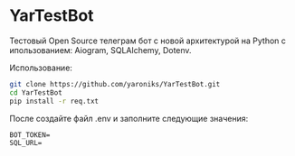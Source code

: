 # YarTestBot
Тестовый Open Source телеграм бот с новой архитектурой на Python с ипользованием: Aiogram, SQLAlchemy, Dotenv.

Использование:
```bash
git clone https://github.com/yaroniks/YarTestBot.git
cd YarTestBot
pip install -r req.txt
```

После создайте файл .env и заполните следующие значения:
```.dotenv
BOT_TOKEN=
SQL_URL=
```
